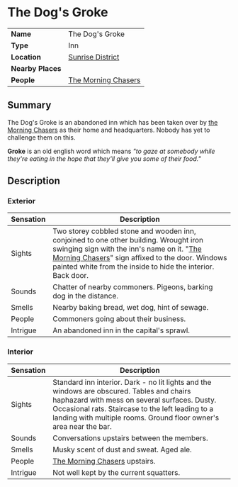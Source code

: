 # The Dog's Groke

|||
| --- | --- |
| **Name** | The Dog's Groke | place.4
| **Type** | Inn |
| **Location** | [Sunrise District](../../settlements/districts/sunrise-district.md) |
| **Nearby Places** | |
| **People** | [The Morning Chasers](../../../organisations/the-morning-chasers.md) |

## Summary

The Dog's Groke is an abandoned inn which has been taken over by [the Morning Chasers](../../../organisations/the-morning-chasers.md) as their home and headquarters. Nobody has yet to challenge them on this.

**Groke** is an old english word which means *"to gaze at somebody while they're eating in the hope that they'll give you some of their food."*

## Description

### Exterior

| Sensation | Description |
| ---- | --- |
| Sights | Two storey cobbled stone and wooden inn, conjoined to one other building. Wrought iron swinging sign with the inn's name on it. "[The Morning Chasers](../../../organisations/the-morning-chasers.md)" sign affixed to the door. Windows painted white from the inside to hide the interior. Back door. |
| Sounds | Chatter of nearby commoners. Pigeons, barking dog in the distance. |
| Smells | Nearby baking bread, wet dog, hint of sewage. |
| People | Commoners going about their business. |
| Intrigue | An abandoned inn in the capital's sprawl. |

### Interior

| Sensation | Description |
| ---- | --- |
| Sights | Standard inn interior. Dark - no lit lights and the windows are obscured. Tables and chairs haphazard with mess on several surfaces. Dusty. Occasional rats. Staircase to the left leading to a landing with multiple rooms. Ground floor owner's area near the bar. |
| Sounds | Conversations upstairs between the members. |
| Smells | Musky scent of dust and sweat. Aged ale. |
| People | [The Morning Chasers](../../../organisations/the-morning-chasers.md) upstairs. |
| Intrigue | Not well kept by the current squatters. |
